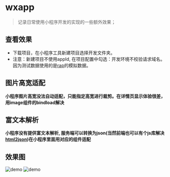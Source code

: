 # wxapp
> 记录日常使用小程序开发的实现的一些额外效果；

## 查看效果
* 下载项目，在小程序工具新建项目选择开发文件夹。
* 注意：新建项目不使用appId, 在项目配置中勾选：开发环境不校验请求域名。 因为测试数据使用的是[rap](http://rap.taobao.org/)的模拟数据。

## 图片高宽适配
**小程序图片高宽没法自动适配，只能指定高宽进行裁剪。在详情页显示体验很差，用image组件的bindload解决**

## 富文本解析
**小程序没有提供富文本解析, 服务端可以转换为json(当然前端也可以有个js库解决[html2json](https://github.com/jxck/html2json.git))在小程序里面用对应的组件适配**
## 效果图
![demo](http://7xkcpo.com1.z0.glb.clouddn.com/QQ20161209-1@2x.png)
![demo](http://7xkcpo.com1.z0.glb.clouddn.com/QQ20161209-0@2x.png)